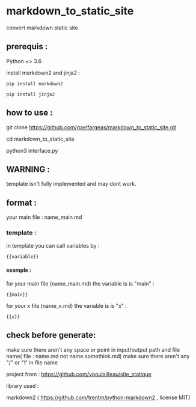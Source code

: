 # markdown_to_static_site

convert markdown static site

## prerequis :

Python +> 3.6

install markdown2 and jinja2 :

    pip install markdown2

    pip install jinja2

## how to use :

git clone https://github.com/gaelfargeas/markdown_to_static_site.git

cd markdown_to_static_site

python3 interface.py

## WARNING :

template isn't fully implemented and may dont work.

## format :

your main file : name_main.md

### template :

in template you can call variables by :

    {{variable}}

#### example :

for your main file (name_main.md) the variable is is "main" :

    {{main}}

for your x file (name_x.md) the variable is is "x" :

    {{x}}    

## check before generate:

make sure there aren't any space or point in input/output path and file name( file : name.md not name.somethink.md)
make sure there aren't any "/" or "\\" in file name

project from :
https://github.com/vpoulailleau/site_statique


library used :

markdown2 ( https://github.com/trentm/python-markdown2 , license MIT)
